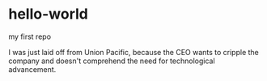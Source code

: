 # hello-world
my first repo

I was just laid off from Union Pacific, because the CEO wants to cripple the company and doesn't comprehend the need for technological advancement.
